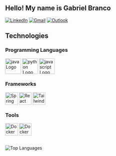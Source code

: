 ## Hello! My name is Gabriel Branco
[![LinkedIn](https://img.shields.io/badge/-LinkedIn-0077B5?style=flat-square&logo=linkedin&logoColor=white)](https://www.linkedin.com/in/gabriel-moreira-branco-b4a444187)
[![Gmail](https://img.shields.io/badge/-Gmail-0077B5?style=flat-square&logo=gmail&logoColor=white)](mailto:gabriel01022227@gmail.com)
[![Outlook](https://img.shields.io/badge/-Outlook-0077B5?style=flat-square&logo=microsoft-outlook&logoColor=white)](mailto:gabriel01022227@hotmail.com)
## Technologies

<div>
  <h3>Programming Languages</h3>
  <div>
    <img align="center" alt="java Logo" height="50"  src="https://cdn.jsdelivr.net/gh/devicons/devicon@latest/icons/java/java-original.svg" />
    <img align="center" alt="python Logo" height="50" src="https://cdn.jsdelivr.net/gh/devicons/devicon/icons/python/python-original.svg" />
    <img align="center" alt="javascript Logo" height="50" src="https://cdn.jsdelivr.net/gh/devicons/devicon/icons/javascript/javascript-original.svg" />
  </div>
</div>

<div>
  <h3>Frameworks</h3>
  <div>
    <img align="center" alt="Spring Logo" height="40" src="https://cdn.jsdelivr.net/gh/devicons/devicon@latest/icons/spring/spring-original.svg" />
    <img align="center" alt="React Logo" height="40" src="https://upload.wikimedia.org/wikipedia/commons/a/a7/React-icon.svg" />
    <img align="center" alt="Tailwind Logo" height="40" src="https://upload.wikimedia.org/wikipedia/commons/archive/d/d5/20230715030041%21Tailwind_CSS_Logo.svg" />
  </div>
</div>

<div>
  <h3>Tools</h3>
  <div>
    <img align="center" alt="Docker" height="40" src="https://cdn.jsdelivr.net/gh/devicons/devicon@latest/icons/git/git-original.svg" />
    <img align="center" alt="Docker" height="40" src="https://cdn.worldvectorlogo.com/logos/docker-4.svg" />
  </div>
</div>
<br>


![Top Languages](https://github-readme-stats.vercel.app/api/top-langs/?username=Gabriel-M-Branco&layout=compact&theme=transparent&hide_border=true&count=10)

